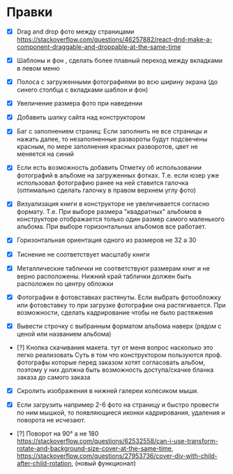 # Правки
- [x] Drag and drop фото между страницами 
https://stackoverflow.com/questions/46257882/react-dnd-make-a-component-draggable-and-droppable-at-the-same-time
- [x] Шаблоны и фон , сделать более плавный переход между вкладками в левом меню 

- [x] Полоса с загруженными фотографиями во всю ширину экрана (до синего столбца с вкладками шаблон и фон)

- [x] Увеличение размера фото при наведении

- [x] Добавить шапку сайта над конструктором

- [x] Баг с заполнением страниц: Если заполнить не все страницы и нажать далее, то незаполненные развороты будут подсвечены красным, по мере заполнения красных разворотов, цвет не меняется на синий

- [x] Если есть возможность добавить Отметку об использовании фотографий в альбоме на загруженных фотках. Т.е. если юзер уже использовал фотографию ранее на ней ставится галочка (оптимально сделать галочку в правом верхнем углу фото)

- [x] Визуализация книги в конструкторе не увеличивается согласно формату. Т.е. При выборе размера "квадратных" альбомов в конструкторе отображается только один размер самого маленького альбома. При выборе горизонтальных альбомов все работает.

 - [x] Горизонтальная ориентация одного из размеров не 32 а 30

- [x] Тиснение не соответствует масштабу книги

- [x] Металлические таблички не соответствуют размерам книг и не верно расположены. Нижний край таблички должен быть расположен по центру обложки

- [x] Фотографии в фотовставках растянуты. Если выбрать фотообложку или фотовставку то при загрузке фотографии она растягивается. При возможности, сделать кадрирование чтобы не было растяжения

- [x] Вывести строчку с выбранным форматом альбома наверх (рядом с ценой или названием альбома)

- [?] Кнопка скачивания макета.
тут от меня вопрос насколько это легко реализовать 
Суть в том что конструктором пользуются проф. фотографы которые перед заказом хотят согласовать альбом, поэтому у них должна быть возможность доступа/скачке бланка заказа до самого заказа

- [x] Скролить изображения в нижней галереи колесиком мыши.

- [x] Если загрузить например 2-6 фото на страницу и быстро провести по ним мышкой, то появляющиеся иконки кадрирования, удаления и поворота не исчезают. 

- [?] Поворот на 90° а не 180
 https://stackoverflow.com/questions/62532558/can-i-use-transform-rotate-and-background-size-cover-at-the-same-time,
 https://stackoverflow.com/questions/27953736/cover-div-with-child-after-child-rotation,
 (новый функционал)